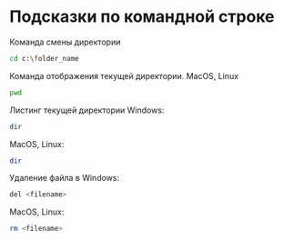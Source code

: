 # Подсказки по командной строке

Команда смены директории

```sh
cd c:\folder_name
```

Команда отображения текущей директории. MacOS, Linux

```sh
pwd
```

Листинг текущей директории Windows:

```sh
dir
```

MacOS, Linux:

```sh
dir
```

Удаление файла в Windows:

```sh
del <filename>
```

MacOS, Linux:

```sh
rm <filename>
```
